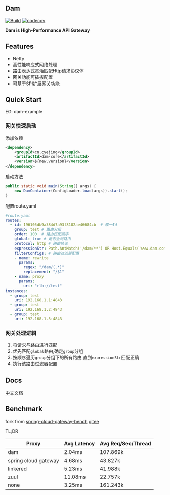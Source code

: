 ## Dam
[![Build](https://github.com/plus-all/dam/actions/workflows/ci.yml/badge.svg)](https://github.com/plus-all/dam/actions/workflows/ci.yml)
[![codecov](https://codecov.io/gh/plus-all/dam/branch/master/graph/badge.svg?token=MLU4076I9A)](https://codecov.io/gh/plus-all/dam)

**Dam is High-Performance API Gateway**

## Features
* Netty
* 高性能响应式网络处理
* 路由表达式灵活匹配Http请求协议体
* 网关功能可插拔配置  
* 可基于SPI扩展网关功能

## Quick Start
EG: dam-example
### 网关快速启动
添加依赖
```xml
<dependency>
    <groupId>cn.cyejing</groupId>
    <artifactId>dam-core</artifactId>
    <version>${new.version}</version>
</dependency>
```
启动方法
```java
public static void main(String[] args) {
    new DamContainer(ConfigLoader.load(args)).start();
}
```
配置route.yaml
```yaml
#route.yaml
routes:
  - id: 196105db9a384d7a93f8102ae46684cb  # 唯一Id
    group: test # 路由分组
    order: 100  # 路由匹配顺序
    global: true # 是否全局路由
    protocol: http # 路由协议
    expressionStr: Path.AntMatch('/dam/**') OR Host.Equals('www.dam.com') 或者 Host.等于('www.dam.cn') # 路由匹配表达式
    filterConfigs: # 路由过滤器配置
    - name: rewrite
      params:
        regex: "/dam/(.*)"
        replacement: "/$1"
    - name: proxy
      params:
        uri: "rlb://test"
instances:
  - group: test
    uri: 192.168.1.1:4843 
  - group: test
    uri: 192.168.1.2:4843
  - group: test
    uri: 192.168.1.3:4843 
```

### 网关处理逻辑
1. 将请求与路由进行匹配
2. 优先匹配``global``路由,确定``group``分组
3. 按顺序遍历``group``分组下的所有路由,直到``expressionStr``匹配正确
4. 执行该路由过滤器配置

## Docs

[中文文档](docs/cn/README.md?type=blob)

## Benchmark

fork from [spring-cloud-gateway-bench](https://github.com/cyejing/spring-cloud-gateway-bench) [gitee](https://gitee.com/cyejing/spring-cloud-gateway-bench)

TL;DR

Proxy | Avg Latency | Avg Req/Sec/Thread
-- | -- | --
dam | 2.04ms | 107.869k
spring cloud gateway | 4.68ms | 43.827k
linkered | 5.23ms | 41.988k
zuul | 11.08ms | 22.757k
none | 3.25ms | 161.243k
